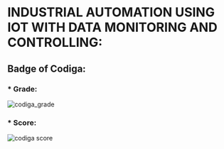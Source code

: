 # INDUSTRIAL AUTOMATION USING IOT WITH DATA MONITORING AND CONTROLLING:

## Badge of Codiga:

### * Grade:
![codiga_grade](https://api.codiga.io/project/31645/status/svg)

### * Score:
![codiga score](https://api.codiga.io/project/31645/score/svg)
